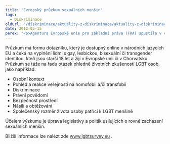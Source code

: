 ```yaml
---
title: "Evropský průzkum sexuálních menšin"
tags:
  - Diskriminace
oldUrl: "/diskriminace/aktuality-z-diskriminace/aktuality-z-diskriminace-2012/evropsky-pruzkum-sexualnich-mensin/"
date: 2012-05-15
perex: "<p>Agentura Evropské unie pro základní práva (FRA) spustila v celé Evropské Unii průzkum LGBT menšin.</p>"
---
```


<!-- imported from the old website -->

<p class="align-blok">Průzkum má formu dotazníku, který je dostupný online v národních jazycích EU a čeká na vyplnění lidmi s gay, lesbickou, bisexuální či transgender identitou, kteří jsou starší 18 let a žijí v Evropské unii či v Chorvatsku. Průzkum se táže na řadu otázek ohledně životních zkušeností LGBT osob, jako například:</p><ul><li>Osobní kontext</li><li>Pohled a reakce veřejnosti na homofobii a/či transfobii</li><li>Diskriminace</li><li>Právní povědomí</li><li>Bezpečnost prostředí</li><li>Násilí a obtěžování</li><li>Společenský rozměr života osoby patřící k LGBT menšině</li></ul><p class="align-blok">Účelem výzkumu je úprava legislativy a politik usilujících o rovné zacházení sexuálních menšin.</p><p>Bližší informace lze nalézt zde <a title="Otevření do nového okna" href="http://www.lgbtsurvey.eu/" target="_blank">www.lgbtsurvey.eu</a> .</p>
